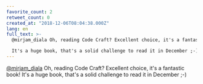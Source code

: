 ```yaml
---
favorite_count: 2
retweet_count: 0
created_at: "2018-12-06T08:04:38.000Z"
lang: en
full_text: >-
  @mirjam_diala Oh, reading Code Craft? Excellent choice, it's a fantastic book! 

  It's a huge book, that's a solid challenge to read it in December ;-)
---
```


[@mirjam_diala](https://twitter.com/mirjam_diala) Oh, reading Code Craft?
Excellent choice, it's a fantastic book! It's a huge book, that's a solid
challenge to read it in December ;-)
